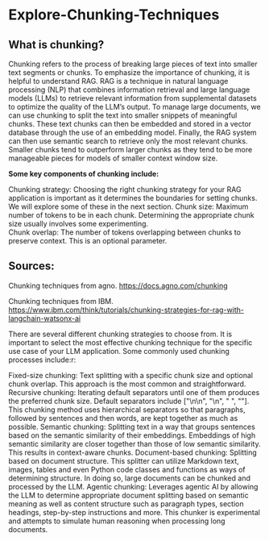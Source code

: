 # Explore-Chunking-Techniques
## What is chunking?
Chunking refers to the process of breaking large pieces of text into smaller text segments or chunks. To emphasize the importance of chunking, it is helpful to understand RAG. RAG is a technique in natural language processing (NLP) that combines information retrieval and large language models (LLMs) to retrieve relevant information from supplemental datasets to optimize the quality of the LLM’s output. To manage large documents, we can use chunking to split the text into smaller snippets of meaningful chunks. These text chunks can then be embedded and stored in a vector database through the use of an embedding model. Finally, the RAG system can then use semantic search to retrieve only the most relevant chunks. Smaller chunks tend to outperform larger chunks as they tend to be more manageable pieces for models of smaller context window size.

**Some key components of chunking include:**

Chunking strategy: Choosing the right chunking strategy for your RAG application is important as it determines the boundaries for setting chunks. We will explore some of these in the next section.
Chunk size: Maximum number of tokens to be in each chunk. Determining the appropriate chunk size usually involves some experimenting.  
Chunk overlap: The number of tokens overlapping between chunks to preserve context. This is an optional parameter.

## Sources:

Chunking techniques from agno.
https://docs.agno.com/chunking

Chunking techniques from IBM.
https://www.ibm.com/think/tutorials/chunking-strategies-for-rag-with-langchain-watsonx-ai

There are several different chunking strategies to choose from. It is important to select the most effective chunking technique for the specific use case of your LLM application. Some commonly used chunking processes include:r: 

Fixed-size chunking: Text splitting with a specific chunk size and optional chunk overlap. This approach is the most common and straightforward.
Recursive chunking: Iterating default separators until one of them produces the preferred chunk size. Default separators include ["\n\n", "\n", " ", ""]. This chunking method uses hierarchical separators so that paragraphs, followed by sentences and then words, are kept together as much as possible.
Semantic chunking: Splitting text in a way that groups sentences based on the semantic similarity of their embeddings. Embeddings of high semantic similarity are closer together than those of low semantic similarity. This results in context-aware chunks.
Document-based chunking: Splitting based on document structure. This splitter can utilize Markdown text, images, tables and even Python code classes and functions as ways of determining structure. In doing so, large documents can be chunked and processed by the LLM.
Agentic chunking: Leverages agentic AI by allowing the LLM to determine appropriate document splitting based on semantic meaning as well as content structure such as paragraph types, section headings, step-by-step instructions and more. This chunker is experimental and attempts to simulate human reasoning when processing long documents.  
